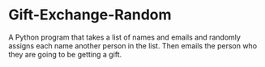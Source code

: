# Gift-Exchange-Random
A Python program that takes a list of names and emails and randomly assigns each name another person in the list. Then emails the person who they are going to be getting a gift.
